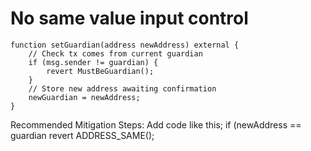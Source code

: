 # No same value input control

	function setGuardian(address newAddress) external {
		// Check tx comes from current guardian
		if (msg.sender != guardian) {
			revert MustBeGuardian();
		}
		// Store new address awaiting confirmation
		newGuardian = newAddress;
	}

Recommended Mitigation Steps:
Add code like this; if (newAddress == guardian revert ADDRESS_SAME();

